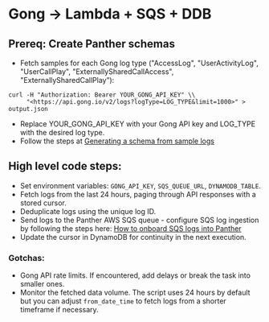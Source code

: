 # Gong -> Lambda + SQS + DDB

## Prereq: Create Panther schemas
- Fetch samples for each Gong log type ("AccessLog", "UserActivityLog", "UserCallPlay", "ExternallySharedCallAccess", "ExternallySharedCallPlay”):
```
curl -H "Authorization: Bearer YOUR_GONG_API_KEY" \\
     "<https://api.gong.io/v2/logs?logType=LOG_TYPE&limit=1000>" > output.json
```
- Replace YOUR_GONG_API_KEY with your Gong API key and LOG_TYPE with the desired log type.
- Follow the steps at [Generating a schema from sample logs](https://docs.panther.com/data-onboarding/custom-log-types#generating-a-schema-from-sample-logs)

## High level code steps:
- Set environment variables: `GONG_API_KEY`, `SQS_QUEUE_URL`, `DYNAMODB_TABLE`.
- Fetch logs from the last 24 hours, paging through API responses with a stored cursor.
- Deduplicate logs using the unique log ID.
- Send logs to the Panther AWS SQS queue - configure SQS log ingestion by following the steps here: [How to onboard SQS logs into Panther](https://docs.panther.com/data-onboarding/data-transports/aws/sqs#how-to-onboard-sqs-logs-into-panther)
- Update the cursor in DynamoDB for continuity in the next execution.

### Gotchas:
- Gong API rate limits. If encountered, add delays or break the task into smaller ones.
- Monitor the fetched data volume. The script uses 24 hours by default but you can adjust `from_date_time` to fetch logs from a shorter timeframe if necessary.
